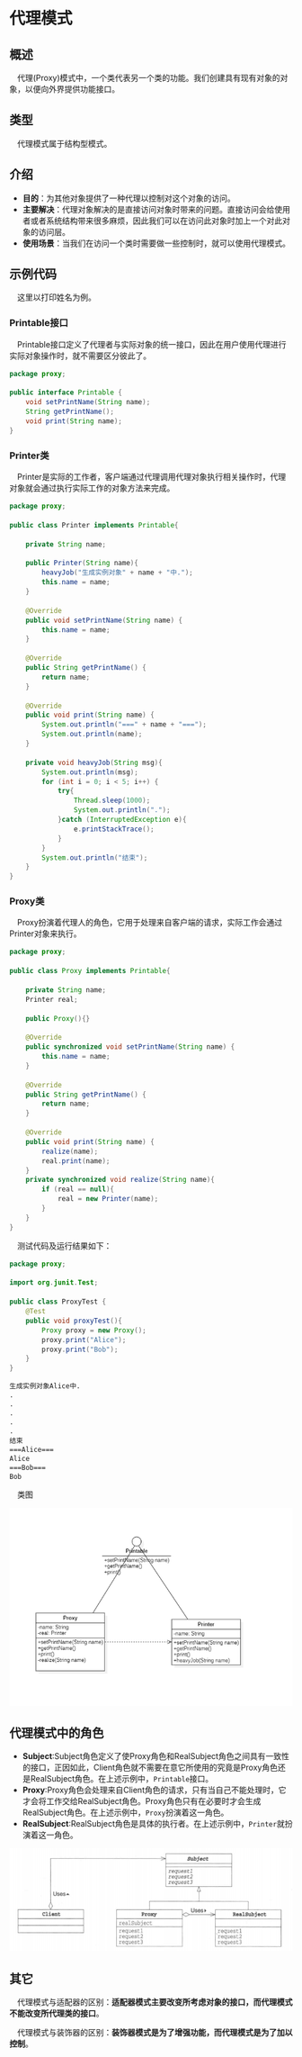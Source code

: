 # 代理模式

## 概述

&emsp;代理(Proxy)模式中，一个类代表另一个类的功能。我们创建具有现有对象的对象，以便向外界提供功能接口。

## 类型

&emsp;代理模式属于结构型模式。

## 介绍

- **目的**：为其他对象提供了一种代理以控制对这个对象的访问。
- **主要解决**：代理对象解决的是直接访问对象时带来的问题。直接访问会给使用者或者系统结构带来很多麻烦，因此我们可以在访问此对象时加上一个对此对象的访问层。
- **使用场景**：当我们在访问一个类时需要做一些控制时，就可以使用代理模式。

## 示例代码

&emsp;这里以打印姓名为例。

### Printable接口

&emsp;Printable接口定义了代理者与实际对象的统一接口，因此在用户使用代理进行实际对象操作时，就不需要区分彼此了。

```java
package proxy;

public interface Printable {
    void setPrintName(String name);
    String getPrintName();
    void print(String name);
}
```

### Printer类

&emsp;Printer是实际的工作者，客户端通过代理调用代理对象执行相关操作时，代理对象就会通过执行实际工作的对象方法来完成。

```java
package proxy;

public class Printer implements Printable{

    private String name;

    public Printer(String name){
        heavyJob("生成实例对象" + name + "中.");
        this.name = name;
    }

    @Override
    public void setPrintName(String name) {
        this.name = name;
    }

    @Override
    public String getPrintName() {
        return name;
    }

    @Override
    public void print(String name) {
        System.out.println("===" + name + "===");
        System.out.println(name);
    }

    private void heavyJob(String msg){
        System.out.println(msg);
        for (int i = 0; i < 5; i++) {
            try{
                Thread.sleep(1000);
                System.out.println(".");
            }catch (InterruptedException e){
                e.printStackTrace();
            }
        }
        System.out.println("结束");
    }
}
```

### Proxy类

&emsp;Proxy扮演着代理人的角色，它用于处理来自客户端的请求，实际工作会通过Printer对象来执行。

```java
package proxy;

public class Proxy implements Printable{

    private String name;
    Printer real;

    public Proxy(){}

    @Override
    public synchronized void setPrintName(String name) {
        this.name = name;
    }

    @Override
    public String getPrintName() {
        return name;
    }

    @Override
    public void print(String name) {
        realize(name);
        real.print(name);
    }
    private synchronized void realize(String name){
        if (real == null){
            real = new Printer(name);
        }
    }
}
```

&emsp;测试代码及运行结果如下：

```java
package proxy;

import org.junit.Test;

public class ProxyTest {
    @Test
    public void proxyTest(){
        Proxy proxy = new Proxy();
        proxy.print("Alice");
        proxy.print("Bob");
    }
}
```

```text
生成实例对象Alice中. 
.
.
.
.
.
结束
===Alice===
Alice
===Bob===
Bob
```

&emsp;类图

![](./imgs/1.png)

## 代理模式中的角色

- **Subject**:Subject角色定义了使Proxy角色和RealSubject角色之间具有一致性的接口，正因如此，Client角色就不需要在意它所使用的究竟是Proxy角色还是RealSubject角色。在上述示例中，`Printable`接口。
- **Proxy**:Proxy角色会处理来自Client角色的请求，只有当自己不能处理时，它才会将工作交给RealSubject角色。Proxy角色只有在必要时才会生成RealSubject角色。在上述示例中，`Proxy`扮演着这一角色。
- **RealSubject**:RealSubject角色是具体的执行者。在上述示例中，`Printer`就扮演着这一角色。

![](./imgs/2.png)

## 其它

&emsp;代理模式与适配器的区别：**适配器模式主要改变所考虑对象的接口，而代理模式不能改变所代理类的接口**。 

&emsp;代理模式与装饰器的区别：**装饰器模式是为了增强功能，而代理模式是为了加以控制**。